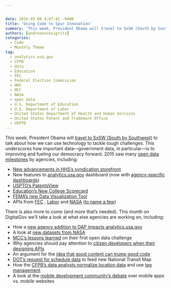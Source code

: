 ```yaml
---


date: 2016-03-08 4:07:41 -0400
title: 'Using Code to Spur Innovation'
summary: 'This week, President Obama will travel to SxSW (South by Southwest) to talk about how we can use technology to tackle tough challenges. This underscores how important data&mdash;government data, in particular&mdash;is to improving and fueling our democracy forward. 2015 saw many open data milestones by agencies, including\: New advancements in HHS’ssyndication storefront New features'
authors: [andreanocesigritz]
categories:
  - Code
  - Monthly Theme
tag:
  - analytics.usa.gov
  - CFPB
  - data
  - Education
  - FEC
  - Federal Election Commission
  - HHS
  - MCC
  - NASA
  - open data
  - U.S. Department of Education
  - U.S. Department of Labor
  - United States Department of Health and Human Services
  - United States Patent and Trademark Office
  - USPTO
---
```


This week, President Obama will [travel to SxSW (South by Southwest)](https://www.whitehouse.gov/blog/2016/03/05/weekly-address-sxsw) to talk about how we can use technology to tackle tough challenges. This underscores how important data—government data, in particular—is to improving and fueling our democracy forward. 2015 saw many [open data milestones](https://www.whitehouse.gov/blog/2016/02/05/open-data-empowering-americans-make-data-driven-decisions) by agencies, including:

  * [New advancements in HHS’s syndication storefront](https://www.WHATEVER/2015/12/21/with-collaboration-comes-great-things/)
  * New features to [analytics.usa.gov](https://www.WHATEVER/2015/12/01/analytics-usa-gov-new-features-and-more-data/) dashboard (now with [agency-specific dashboards](https://www.WHATEVER/2016/02/18/analytics-usa-gov-now-with-agency-specific-dashboards/))
  * [USPTO’s PatentsView](https://www.WHATEVER/2015/09/23/the-data-briefing-surrounded-by-fields-of-federal-data-u-s-patent-and-trademark-offices-patentsview/)
  * [Education’s New College Scorecard](https://www.WHATEVER/2015/09/18/under-the-hood-building-a-new-college-scorecard-with-students/)
  * [FEMA’s new Data Visualization Tool](https://www.WHATEVER/2015/07/24/free-the-data-femas-new-data-visualization-tool/)
  * APIs from [FEC](https://www.WHATEVER/2015/07/09/introducing-the-federal-election-commissions-first-api/) , [Labor](https://www.WHATEVER/2015/07/01/safety-and-transparency-through-data/) and [NASA](https://www.WHATEVER/2015/05/27/the-api-briefing-nasa-builds-api-nasa-gov-to-launch-more-apis-to-developers/) ([to name a few](https://www.WHATEVER/tag/wednesday-api-briefing/))

There is also more to come (and more that’s needed). This month on DigitalGov we’ll take a look at what else agencies are working on, including:

  * How a [new agency addition to DAP impacts analytics.usa.gov](https://www.WHATEVER/2016/03/22/the-postal-service-just-broke-analytics-usa-gov/)
  * A look at [new datasets from NASA](https://www.WHATEVER/2016/04/01/your-trek-to-vesta-mars-starts-now/)
  * [MCC’s lessons learned](https://www.WHATEVER/2016/03/25/mcc-builds-on-lessons-learned-in-launch-of-second-open-data-challenge/) on their first open data challenge
  * Why agencies should pay attention to [citizen developers when their designing APIs](https://www.WHATEVER/2016/03/02/the-data-briefing-serving-citizen-developers-inside-and-outside-of-the-federal-government/)
  * An argument for the [idea that good content can trump good code](https://www.WHATEVER/2016/03/28/the-content-corner-code-is-a-tool-content-is-the-solution/)
  * [DOT&#8217;s request for schedule data](https://www.WHATEVER/2016/03/24/dot-seeking-data-for-new-national-transit-map/) to feed new National Transit Map
  * How the [CFPB’s data analysts normalize location data](https://www.WHATEVER/2016/03/11/seeing-states-the-right-way-how-to-weigh-data-by-population/) and use [tag management](https://www.WHATEVER/2016/03/31/tag-management-a-digital-analysts-best-friend/)
  * A look at the [mobile development community&#8217;s debate](https://www.WHATEVER/2016/03/09/the-data-briefing-mobile-websites-or-mobile-apps-or-both/) over mobile apps vs. mobile websites